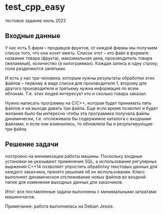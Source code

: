 # test_cpp_easy
тестовое задание июнь 2022

## Входные данные

У нас есть 5 фирм – продавцов фруктов, от каждой фирмы мы получаем
список того, что она хочет иметь.
Список этот – это файл в формате название товара (фрукта),
    максимальная цена, производитель товара (желаемый),
    количество (в килограммах). Каждая запись в одну строку,
    поля разделяются запятыми.

И есть у нас три человека, которым нужны результаты обработки
этих файлов – первому в виде списка для производителя 1,
    второму для другого производителя и третьему нужна информация
    по всем яблокам. Т.е. этих людей интересует кто и сколько товара
    заказал.


Нужно написать программу на С/С++, которая будет принимать
пять файлов и на выходе давать три файла. Еще если время позволит
и будет желание было бы интересно чтобы эта программка получала
файлы динамически, т.е. отслеживала бы содержимое каталога
с входными файлами, и если они изменились, то обновляла бы и
результирующие три файла.

## Решение задачи

построено на минимизации работы машины.
Поскольку входные установки не указывают применение SQL, а использование регулярных выржений C++14 позволяет упростить обработку текстовых данных для каждого заказчика, прянято решение об их мспользовании.
Класс выполняет динамическое отслеживание новых  файлов во входной папке для изменения выходных данных для заказчиков.

Итог: все поставленные задачи выполнены с минимальными затратами машиночасов.

Примечание: работа выполнялась на Debian Jessie.
